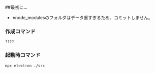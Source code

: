 ##最初に...
- ※node_modulesのフォルダはデータ重すぎるため、コミットしません。

### 作成コマンド
`????`

### 起動時コマンド
`npx electron ./src`

